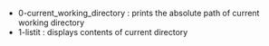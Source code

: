 - 0-current_working_directory : prints the absolute path of current working directory
- 1-listit : displays contents of current directory
